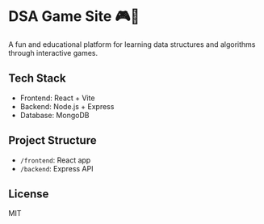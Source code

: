 # DSA Game Site 🎮🧠

A fun and educational platform for learning data structures and algorithms through interactive games.

## Tech Stack
- Frontend: React + Vite
- Backend: Node.js + Express
- Database: MongoDB

## Project Structure
- `/frontend`: React app
- `/backend`: Express API

## License
MIT
